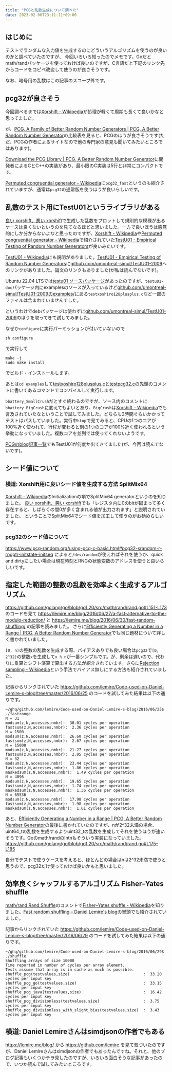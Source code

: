 ```yaml
---
title: "PCGと乱数生成について調べた"
date: 2023-02-06T23:11:11+09:00
---
```


## はじめに

テストでランダムな入力値を生成するのにどういうアルゴリズムを使うのが良いのかと調べていたのですが、
今回いろいろ知ったのでメモです。Goだとmath/randパッケージを使っておけば良いのですが、C言語だと下記のリンク先からコードをコピペ改変して使うのが良さそうです。

なお、暗号用の乱数はこの記事のスコープ外です。

## pcg32が良さそう

今回調べるまでは[Xorshift - Wikipedia](https://en.wikipedia.org/wiki/Xorshift)が処理が軽くて周期も長くて良いかなと思ってました。

が、[PCG, A Family of Better Random Number Generators | PCG, A Better Random Number Generator](https://www.pcg-random.org/index.html)の比較表を見ると、PCGのほうが良さそうです(ただ、PCGの作者によるサイトなので他の専門家の意見も聞いてみたいところではあります)。

[Download the PCG Library | PCG, A Better Random Number Generator](https://www.pcg-random.org/download.html#minimal-c-implementation)に開発者によるCとC++の実装があり、最小限のC実装は5行と非常にコンパクトです。

[Permuted congruential generator - Wikipedia](https://en.wikipedia.org/wiki/Permuted_congruential_generator)に`pcg32_fast`というのも紹介されていますが、通常は`pcg32`の通常版を使うほうが良いらしいです。

## 乱数のテスト用にTestU01というライブラリがある

[良い xorshift、悪い xorshift](https://www.cepstrum.co.jp/hobby/xorshift/xorshift.html)で生成した乱数をプロットして規則的な模様が出るケースは良くないというのを見てなるほどと思いました。一方で良いほうは感覚的にしか分からないよなと思ったのですが、[Xorshift - Wikipedia](https://en.wikipedia.org/wiki/Xorshift)や[Permuted congruential generator - Wikipedia](https://en.wikipedia.org/wiki/Permuted_congruential_generator)で紹介されていた[TestU01 - Empirical Testing of Random Number Generators](http://simul.iro.umontreal.ca/testu01/tu01.html)が良いみたいです。

[TestU01 - Wikipedia](https://en.wikipedia.org/wiki/TestU01)にも説明がありました。[TestU01 - Empirical Testing of Random Number Generators](http://simul.iro.umontreal.ca/testu01/tu01.html)に[github.com/umontreal-simul/TestU01-2009](https://github.com/umontreal-simul/TestU01-2009/)へのリンクがありました。論文のリンクもありました(が私は読んでないです)。

Ubuntu 22.04 LTSでは[testu01 ソースパッケージ](https://packages.ubuntu.com/source/jammy/testu01)があったのですが、`testu01-doc`パッケージ内にexamplesのソースが入っているけど[github.com/umontreal-simul/TestU01-2009のexamples/](https://github.com/umontreal-simul/TestU01-2009/tree/c884a9ce4e6698194e0f0ca67024dd4410975773/examples)にある`testxoshiro128plusplus.c`など一部のファイルは含まれていませんでした。

というわけでdebパッケージは使わずに[github.com/umontreal-simul/TestU01-2009](https://github.com/umontreal-simul/TestU01-2009/)のほうを取ってきて試してみました。

なぜか`configure`に実行パーミッションが付いていないので
```
sh configure
```
で実行して
```
make -j
sudo make install
```
でビルド・インストールします。

あとは`cd examples`して[testxoshiro128plusplus.c](https://github.com/umontreal-simul/TestU01-2009/blob/c884a9ce4e6698194e0f0ca67024dd4410975773/examples/testxoshiro128plusplus.c)と[testpcg32.c](https://github.com/umontreal-simul/TestU01-2009/blob/c884a9ce4e6698194e0f0ca67024dd4410975773/examples/testpcg32.c)の先頭のコメントに書いてあるコマンドでコンパイルして実行します。

`bbattery_SmallCrush`だとすぐ終わるのですが、ソース内のコメントに`bbattery_BigCrush`に変えてもよいとあり、`BigCrush`は[Xorshift - Wikipedia](https://en.wikipedia.org/wiki/Xorshift)でも言及されていたなということで試してみました。どちらも2時間ぐらいかかってテストはパスしていました。実行中`htop`で見てみると、CPUの1つのコアが100%近く使われて、行程が変わると別の1つのコアが100%近く使われるという挙動になっていました。複数コアを並列では使ってくれないようです。

[PCGのblog記事一覧](https://www.pcg-random.org/blog/)でもTestU01が何度か出てきてました(が、今回は読んでないです)。

## シード値について

### 横道: Xorshift用に良いシード値を生成する方法 SplitMix64

[Xorshift - Wikipedia](https://en.wikipedia.org/wiki/Xorshift)のInitializationの項でSplitMix64 generatorというのを知りました。
[良い xorshift、悪い xorshift](https://www.cepstrum.co.jp/hobby/xorshift/xorshift.html)でも「レジスタ内に0のbitが固まって多く存在すると、しばらくの間0が多く含まれる値が出力されます」と説明されていました。
ということでSplitMix64でシード値を加工して使うのがお勧めらしいです。

### pcg32のシード値について

https://www.pcg-random.org/using-pcg-c-basic.html#pcg32-srandom-r-rngptr-initstate-initseq によると`/dev/random`が使えればそれを使うか、quick and dirtyにしたい場合は現在時刻とRNGの状態変数のアドレスを使うと良いらしいです。

## 指定した範囲の整数の乱数を効率よく生成するアルゴリズム

https://github.com/golang/go/blob/go1.20/src/math/rand/rand.go#L151-L173 のコードを見て
https://lemire.me/blog/2016/06/27/a-fast-alternative-to-the-modulo-reduction/ と https://lemire.me/blog/2016/06/30/fast-random-shuffling/ の記事を読みました。
さらに[Efficiently Generating a Number in a Range | PCG, A Better Random Number Generator](https://www.pcg-random.org/posts/bounded-rands.html)でも同じ題材について詳しく書かれていました。

`[0, n)`の整数の乱数を生成する際、バイアスありでも良い場合は`pcg32`で`[0, 2^32)`の整数`x`を生成して`x % n`が一番シンプルです。が、剰余は遅いので、代わりに乗算とシフト演算で算出する方法が紹介されています。さらに[Rejection sampling - Wikipedia](https://en.wikipedia.org/wiki/Rejection_sampling)という手法でバイアス無しにする方法も紹介されていました。

記事からリンクされていた https://github.com/lemire/Code-used-on-Daniel-Lemire-s-blog/tree/master/2016/06/25 のコードを試してみた結果は以下の通りです。

```
~/ghq/github.com/lemire/Code-used-on-Daniel-Lemire-s-blog/2016/06/25$ ./fastrange
N = 31
modsum(z,N,accesses,nmbr):  30.01 cycles per operation
fastsum(z,N,accesses,nmbr):  2.36 cycles per operation
N = 1500
modsum(z,N,accesses,nmbr):  26.60 cycles per operation
fastsum(z,N,accesses,nmbr):  2.67 cycles per operation
N = 15000
modsum(z,N,accesses,nmbr):  21.27 cycles per operation
fastsum(z,N,accesses,nmbr):  2.05 cycles per operation
N = 32
modsum(z,N,accesses,nmbr):  23.44 cycles per operation
fastsum(z,N,accesses,nmbr):  1.86 cycles per operation
maskedsum(z,N,accesses,nmbr):  1.49 cycles per operation
N = 4096
modsum(z,N,accesses,nmbr):  19.65 cycles per operation
fastsum(z,N,accesses,nmbr):  1.74 cycles per operation
maskedsum(z,N,accesses,nmbr):  1.36 cycles per operation
N = 65536
modsum(z,N,accesses,nmbr):  17.98 cycles per operation
fastsum(z,N,accesses,nmbr):  1.98 cycles per operation
maskedsum(z,N,accesses,nmbr):  1.61 cycles per operation
```

あと、[Efficiently Generating a Number in a Range | PCG, A Better Random Number Generator](https://www.pcg-random.org/posts/bounded-rands.html)の最後に書かれていたのですが、nが2^32未満の場合、uint64_tの乱数を生成するよりuint32_tの乱数を生成してそれを使うほうが速いそうです。Goのmath/randのIntnもそういう実装になっていました。 https://github.com/golang/go/blob/go1.20/src/math/rand/rand.go#L175-L185

自分でテストで使うケースを考えると、ほとんどの場合はnは2^32未満で使うと思うので、pcg32だけ使っておけば良いかもと思いました。

## 効率良くシャッフルするアルゴリズム Fisher–Yates shuffle

[math/rand.Rand.Shuffle](https://github.com/golang/go/blob/go1.20/src/math/rand/rand.go#L243-L266)のコメントで[Fisher–Yates shuffle - Wikipedia](https://en.wikipedia.org/wiki/Fisher%E2%80%93Yates_shuffle)を知りました。[Fast random shuffling – Daniel Lemire's blog](https://lemire.me/blog/2016/06/30/fast-random-shuffling/)の冒頭でも紹介されていました。

記事からリンクされていた https://github.com/lemire/Code-used-on-Daniel-Lemire-s-blog/tree/master/2016/06/29 のコードを試してみた結果は以下の通りです。

```
~/ghq/github.com/lemire/Code-used-on-Daniel-Lemire-s-blog/2016/06/29$ ./shuffle
Shuffling arrays of size 10000
Time reported in number of cycles per array element.
Tests assume that array is in cache as much as possible.
shuffle_pcg(testvalues,size)                                :  33.20 cycles per input key
shuffle_pcg_go(testvalues,size)                             :  33.15 cycles per input key
shuffle_pcg_java(testvalues,size)                           :  16.42 cycles per input key
shuffle_pcg_divisionless(testvalues,size)                   :  3.75 cycles per input key
shuffle_pcg_divisionless_with_slight_bias(testvalues,size)  :  3.43 cycles per input key
```

## 横道: Daniel Lemireさんはsimdjsonの作者でもある

https://lemire.me/blog/ から https://github.com/lemire を見て気づいたのですが、Daniel Lemireさんはsimdjsonの作者でもあったんですね。それと、他のブログ記事もいくつかチラ見したのですが、いろいろ面白そうな記事があったので、いつか読んで試してみたいところです。

